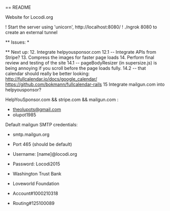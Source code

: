 == README

Website for Locodi.org

! Start the server using 'unicorn', http://localhost:8080/
! ./ngrok 8080 to create an external tunnel

** Issues:
*


** Next up:
12. Integrate helpyousponsor.com
12.1 -- Integrate APIs from Stripe?
13. Compress the images for faster page loads
14. Perform final review and testing of the site
14.1 -- pageBodyResizer (in supersize.js) is being annoying if you scroll before the page loads fully.
14.2 -- that calendar should really be better looking:
          http://fullcalendar.io/docs/google_calendar/
          https://github.com/bokmann/fullcalendar-rails
15 Integrate mailgun.com into helpyousponsor?


HelpYouSponsor.com && stripe.com && mailgun.com :
* theolupots@gmail.com
* olupot1985

Default mailgun SMTP credentials:
* smtp.mailgun.org
* Port 465 (should be default)
* Username: [name]@locodi.org
* Password: Locodi2015



* Washington Trust Bank
* Loveworld Foundation
* Account#1000210318
* Routing#125100089